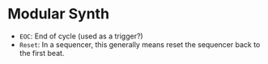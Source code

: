 # Modular Synth

- `EOC`: End of cycle (used as a trigger?)
- `Reset`: In a sequencer, this generally means reset the sequencer back to the first beat.